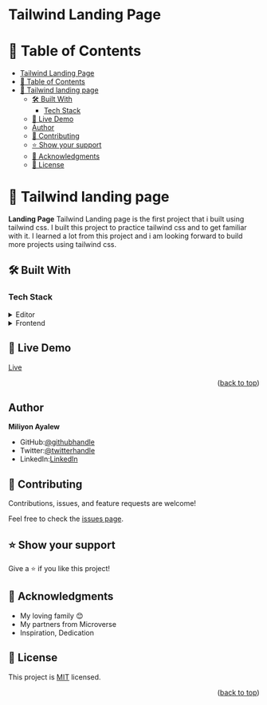 # Tailwind Landing Page
<a name="readme-top"></a>

# 📗 Table of Contents

- [Tailwind Landing Page](#tailwind-landing-page)
- [📗 Table of Contents](#-table-of-contents)
- [📖 Tailwind landing page ](#-tailwind-landing-page-)
  - [🛠 Built With ](#-built-with-)
    - [Tech Stack ](#tech-stack-)
  - [🚀 Live Demo ](#-live-demo-)
  - [Author ](#author-)
  - [🤝 Contributing ](#-contributing-)
  - [⭐️ Show your support ](#️-show-your-support-)
  - [🙏 Acknowledgments ](#-acknowledgments-)
  - [📝 License ](#-license-)

<!-- PROJECT DESCRIPTION -->

# 📖 Tailwind landing page <a name="about-project"></a>

**Landing Page** Tailwind Landing page is the first project that i built using tailwind css. I built this project to practice tailwind css and to get familiar with it. I learned a lot from this project and i am looking forward to build more projects using tailwind css.

## 🛠 Built With <a name="built-with"></a>

### Tech Stack <a name="tech-stack"></a>

<details>
  <summary>Editor</summary>
  <ul>
    <li><a href="https://code.visualstudio.com/">VSCODE Editor</a></li>
  </ul>
</details>

<details>
  <summary>Frontend</summary>
  <ul>
    <li><a href="https://reactjs.org/">React</a></li>
    <li><a href="https://tailwindcss.com/">Tailwind</a></li>
    <li><a href="https://vitejs.dev/guide/">VITE</a></li>
  </ul>
</details>



## 🚀 Live Demo <a name="live-demo"></a>

[Live](https://tw-landing.netlify.app/)

<p align="right">(<a href="#readme-top">back to top</a>)</p>

## Author <a name="authors"></a>

**Miliyon Ayalew**
- GitHub:[@githubhandle](https://github.com/Miliyonayalew/) 
- Twitter:[@twitterhandle](https://twitter.com/MilaAyalew) 
- LinkedIn:[LinkedIn](https://www.linkedin.com/in/miliyon-ayalew-210808131/) 

## 🤝 Contributing <a name="contributing"></a>

Contributions, issues, and feature requests are welcome!

Feel free to check the [issues page](https://github.com/Miliyonayalew/tailwind-landing/issues).


## ⭐️ Show your support <a name="support"></a>

Give a ⭐️ if you like this project!


<!-- ACKNOWLEDGEMENTS -->

## 🙏 Acknowledgments <a name="acknowledgements"></a>

- My loving family 😊
- My partners from Microverse
- Inspiration, Dedication

<!-- LICENSE -->

## 📝 License <a name="license"></a>

This project is [MIT](./LICENSE.md) licensed.

<p align="right">(<a href="#readme-top">back to top</a>)</p>
